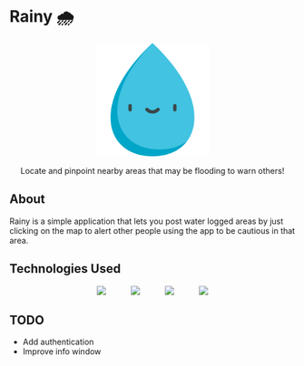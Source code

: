 # Rainy 🌧

<p align="center">
  <img src="public/water.svg" width="200" />
</p>
<p align="center">
  Locate and pinpoint nearby areas that may be flooding to warn others!
 </p>

## About
Rainy is a simple application that lets you post water logged areas by just clicking on the map to alert other people using the app to be cautious in that area.

## Technologies Used
<p align="center">
<img src="https://upload-icon.s3.us-east-2.amazonaws.com/uploads/icons/png/9114856761551941711-512.png" width="75" hspace="20" /> <img src="https://upload-icon.s3.us-east-2.amazonaws.com/uploads/icons/png/14678610731551953708-512.png" width="75" hspace="20" /> <img src="https://upload-icon.s3.us-east-2.amazonaws.com/uploads/icons/png/1888890291551942128-512.png" width="75" hspace="20" /> <img src="https://upload.wikimedia.org/wikipedia/commons/thumb/b/bd/Google_Maps_Logo_2020.svg/1024px-Google_Maps_Logo_2020.svg.png" width="75" hspace="20" />
</p>

## TODO
- Add authentication
- Improve info window
